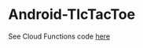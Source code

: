 # Android-TIcTacToe

See Cloud Functions code [here](https://github.com/IhorKlimov/FirebaseCloudFunctions)
